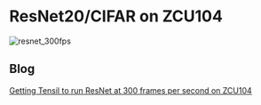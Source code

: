 # ResNet20/CIFAR on ZCU104

![resnet_300fps](/doc/resnet_300fps.gif)

## Blog

[Getting Tensil to run ResNet at 300 frames per second on ZCU104](https://k155la3.blog/2022/07/29/getting-tensil-to-run-resnet-at-300-fps-on-zcu104/)